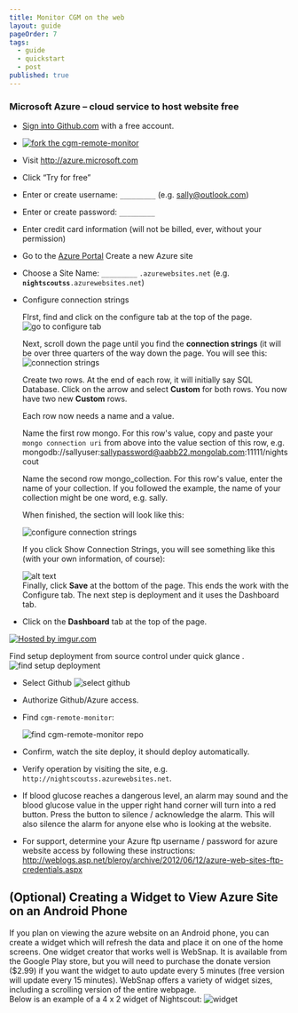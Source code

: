```yaml
---
title: Monitor CGM on the web
layout: guide
pageOrder: 7
tags: 
  - guide
  - quickstart
  - post
published: true
---
```


### Microsoft Azure – cloud service to host website free
  * [Sign into Github.com](https://github.com/) with a free account.
  * [![fork](http://i.imgur.com/gR4wJ24.png) the cgm-remote-monitor](https://github.com/nightscout/cgm-remote-monitor/fork)

  * Visit http://azure.microsoft.com
  * Click “Try for free”
  * Enter or create username: `_________` (e.g. sally@outlook.com)
  * Enter or create password: `_________`
  * Enter credit card information (will not be billed, ever, without
    your permission)  
  * Go to the [Azure Portal](https://manage.windowsazure.com)
      Create a new Azure site
  * Choose a Site Name: `_________` `.azurewebsites.net`
    (e.g. **`nightscoutss`**`.azurewebsites.net`)
  * Configure connection strings
    
    FIrst, find and click on the configure tab at the top of the page.
    ![go to configure tab](http://i.imgur.com/dIPRHjt.png)

    Next, scroll down the page until you find the **connection strings** (it will be over three quarters of the way down the page.  You will see this:
    ![connection strings](http://i.imgur.com/PZjxkjE.png)

    Create two rows.  At the end of each row, it will initially say SQL 	Database.  Click on the arrow and select **Custom**  for both rows.  You now have two new **Custom** rows.  
    
    Each row now needs a name and a value.
    
    Name the first row mongo.  For this row's value, copy and paste your `mongo connection uri` from above into the value section of this row, e.g. mongodb://sallyuser:sallypassword@aabb22.mongolab.com:11111/nightscout
    
    Name the second row mongo_collection.  For this row's value, enter the name of your collection.  If you followed the example, the name of your collection might be one word, e.g. sally.
    
    When finished, the section will look like this:
    
       ![configure connection strings](http://i.imgur.com/YKVGcIP.png)
    
    If you click Show Connection Strings, you will see something like this (with your own information, of course):
    
    ![alt text](http://i.imgur.com/NLc1Cjo.png)   
 Finally, click **Save** at the bottom of the page.  This ends the work with the Configure tab.  The next step is deployment and it uses the Dashboard tab.

  * Click on the **Dashboard** tab at the top of the page.
  
  <a href="http://imgur.com/iqCK34n"><img src="http://i.imgur.com/iqCK34n.png" title="Hosted by imgur.com"/></a>
  
  Find setup deployment from source control under quick glance .
    ![find setup deployment ](http://i.imgur.com/6UnzWd4.png)
  * Select Github 
  ![select github](http://i.imgur.com/iczHBW6.png)
  * Authorize Github/Azure access.
  * Find `cgm-remote-monitor`:
  
    ![find cgm-remote-monitor repo](http://i.imgur.com/KbhyIcx.png)

  * Confirm, watch the site deploy, it should deploy automatically.

  * Verify operation by visiting the site, e.g.
    `http://nightscoutss.azurewebsites.net`.

  * If blood glucose reaches a dangerous level, an alarm may sound and
    the blood glucose value in the upper right hand corner will turn
    into a red button.  Press the button to silence / acknowledge the
    alarm.  This will also silence the alarm for anyone else who is
    looking at the website.
  * For support, determine your Azure ftp username / password for azure
    website access by following these instructions:
    http://weblogs.asp.net/bleroy/archive/2012/06/12/azure-web-sites-ftp-credentials.aspx

## (Optional) Creating a Widget to View Azure Site on an Android Phone

If you plan on viewing the azure website on an Android phone, you can create a widget which will refresh the data and place it on one of the home screens.  One widget creator that works well is WebSnap.  It is available from the Google Play store, but you will need to purchase the donate version ($2.99) if you want the widget to auto update every 5 minutes (free version will update every 15 minutes).  WebSnap offers a variety of widget sizes, including a scrolling version of the entire webpage.  
Below is an example of a 4 x 2 widget of Nightscout:
    ![widget](http://i.imgur.com/UuNqiXd.png?1)


